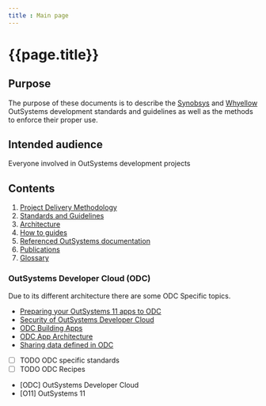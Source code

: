 ```yaml
---
title : Main page
---
```

# {{page.title}}

## Purpose

The purpose of these documents is to describe the [Synobsys](https://www.synobsys.nl/) and [Whyellow](https://whyellow.nl/) OutSystems development standards and guidelines as well as the methods to enforce their proper use.

## Intended audience

Everyone involved in OutSystems development projects

## Contents

1. [Project Delivery Methodology](/delivery-methodology/index.md)
1. [Standards and Guidelines](/standards/1-Standards.md)
1. [Architecture](/architecture/intro.md)
1. [How to guides](/how-to/intro.md)
1. [Referenced OutSystems documentation](outsystems-reference.html)
1. [Publications](/publications.md)
1. [Glossary](/common-glossary-template.md)

### OutSystems Developer Cloud (ODC)

Due to its different architecture there are some ODC Specific topics.

* [Preparing your OutSystems 11 apps to ODC]
* [Security of OutSystems Developer Cloud]
* [ODC Building Apps]
* [ODC App Architecture]
* [Sharing data defined in ODC]
* [ ] TODO ODC specific standards
* [ ] TODO ODC Recipes

[Preparing your OutSystems 11 apps to ODC]: https://raphael-ranieri.medium.com/59f5a60a1f18
[ODC App Architecture]: https://success.outsystems.com/documentation/outsystems_developer_cloud/building_apps/app_architecture/
[ODC Building Apps]: https://success.outsystems.com/documentation/outsystems_developer_cloud/building_apps/
[Security of OutSystems Developer Cloud]: https://success.outsystems.com/documentation/outsystems_developer_cloud/security_of_outsystems_developer_cloud/
[Sharing data defined in ODC]: https://success.outsystems.com/documentation/outsystems_developer_cloud/building_apps/data_in_outsystems_apps/sharing_data_defined_in_outsystems/

* [ODC] OutSystems Developer Cloud
* [O11] OutSystems 11
